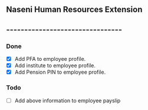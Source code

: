 ## Naseni Human Resources Extension
## --------------------------------

### Done
- [x] Add PFA to employee profile.
- [x] Add institute to employee profile.
- [x] Add Pension PIN to employee profile.

### Todo
- [ ] Add above information to employee payslip
